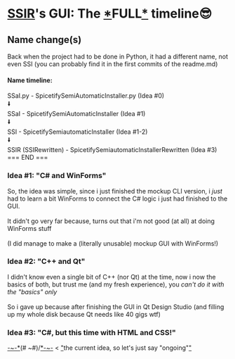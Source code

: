 # [SSIR](https://github.com/MaxWasTakenYT/SSIRewritten)'s GUI: The [*](*)FULL[*]() timeline😎

## Name change(s)
Back when the project had to be done in Python, it had a different name, not even SSI (you can probably find it in the first commits of the readme.md)
#### Name timeline:
SSaI.py - SpicetifySemiAutomaticInstaller.py (Idea #0)
<br>🠛</br>
SSaI - SpicetifySemiAutomaticInstaller (Idea #1)
<br>🠛</br>
SSI - SpicetifySemiautomaticInstaller (Idea #1-2)
<br>🠛</br>
SSIR (SSIRewritten) - SpicetifySemiautomaticInstallerRewritten (Idea #3)
=== END ===

### Idea #1: "C# and WinForms"
So, the idea was simple, since i just finished the mockup CLI version, i _just_ had to learn a bit WinForms to connect the C# logic i just had finished to the GUI.
<br></br>
It didn't go very far because, turns out that i'm not good (at all) at doing WinForms stuff
<br></br>
(I did manage to make a (literally unusable) mockup GUI with WinForms!)

### Idea #2: "C++ and Qt"
I didn't know even a single bit of C++ (nor Qt) at the time, now i now the basics of both, but trust me (and my fresh experience), you _can't do it with the "basics" only_
<br></br>
So i gave up because after finishing the GUI in Qt Design Studio (and filling up my whole disk because Qt needs like 40 gigs wtf)

### Idea #3: "C#, but this time with HTML and CSS!"
[-~-*]()\(# ~#)/[*-~-]() < ["]()the current idea, so let's just say "ongoing"["]()
